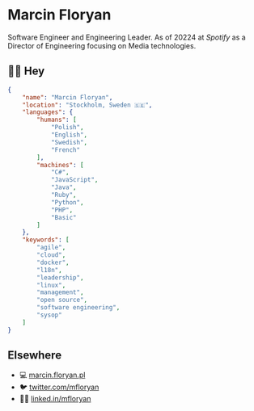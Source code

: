 # Marcin Floryan

Software Engineer and Engineering Leader. As of 20224 at *Spotify* as a Director of Engineering focusing on Media technologies.

## 👋🏻 Hey

```json
{
    "name": "Marcin Floryan",
    "location": "Stockholm, Sweden 🇸🇪",
    "languages": {
        "humans": [
            "Polish",
            "English",
            "Swedish",
            "French"
        ],
        "machines": [
            "C#",
            "JavaScript",
            "Java",
            "Ruby",
            "Python",
            "PHP",
            "Basic"
        ]
    },
    "keywords": [
        "agile",
        "cloud",
        "docker",
        "l18n",
        "leadership",
        "linux",
        "management",
        "open source",
        "software engineering",
        "sysop"
    ]
}
```

## Elsewhere

- 💻 [marcin.floryan.pl](https://marcin.floryan.pl)
- 🐦 [twitter.com/mfloryan](https://twitter.com/mfloryan)
- 🧑‍💼 [linked.in/mfloryan](https://www.linkedin.com/in/mfloryan/)

